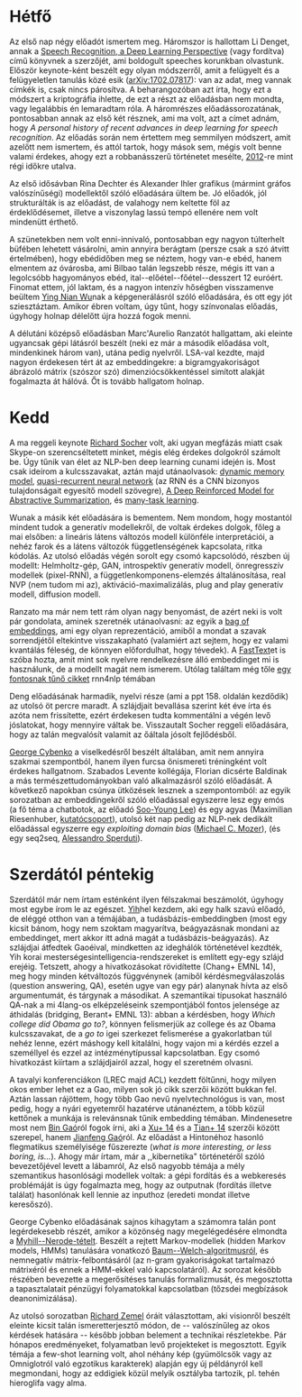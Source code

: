 # Hétfő

Az első nap négy előadót ismertem meg. Háromszor is hallottam Li Denget, annak a
[Speech Recognition, a Deep Learning Perspective](http://www.springer.com/gp/book/9781447157786) (vagy fordítva) című könyvnek
a szerzőjét, ami boldogult speeches korunkban olvastunk. Először keynote-ként
beszélt egy olyan módszerről, amit a felügyelt és a felügyeletlen tanulás közé
esik ([arXiv:1702.07817](https://arxiv.org/abs/1702.07817)): van az adat, meg vannak címkék is, csak nincs párosítva. A beharangozóban
azt írta, hogy ezt a módszert a kriptográfia ihlette, de ezt a részt az
előadásban nem mondta, vagy legalábbis én lemaradtam róla. A háromrészes
előadássorozatának, pontosabban annak az első két résznek, ami ma volt, azt a
címet adnám, hogy _A personal history of recent advances in deep learning for
speech recognition_. Az előadás során nem értettem meg semmilyen módszert, amit
azelőtt nem ismertem, és attól tartok, hogy mások sem, mégis volt benne valami
érdekes, ahogy ezt a robbanásszerű történetet mesélte,
[2012](https://scholar.google.com/citations?view_op=view_citation&hl=en&user=GQWTo4MAAAAJ&citation_for_view=GQWTo4MAAAAJ:wGzT3bKASkAC)-re mint régi
időkre utalva.

Az első idősávban  Rina Dechter és Alexander Ihler grafikus (mármint gráfos
valószínűségi) modellektől szóló előadására ültem be. Jó előadók, jól
strukturálták is az előadást, de valahogy nem keltette föl az érdeklődésemet,
illetve a viszonylag lassú tempó ellenére nem volt mindenütt érthető.

A szünetekben nem volt enni-innivaló, pontosabban egy nagyon túlterhelt büfében
lehetett vásárolni, amin annyira berágtam (persze csak a szó átvitt
értelmében), hogy ebédidőben meg se néztem, hogy van-e ebéd, hanem elmentem az
óvárosba, ami Bilbao talán legszebb része, mégis itt van a legolcsóbb
hagyományos ebéd, ital--előétel--főétel--desszert 12 euróért. Finomat ettem,
jól laktam, és a nagyon intenzív hőségben visszamenve beültem
[Ying Nian Wu](http://www.stat.ucla.edu/~ywu/research.html)nak a
képgenerálásról szóló előadására, és ott egy jót sziesztáztam. Amikor ébren
voltam, úgy tűnt, hogy színvonalas előadás, úgyhogy holnap délelőtt újra hozzá
fogok menni. 

A délutáni középső előadásban Marc'Aurelio Ranzatót hallgattam, aki eleinte
ugyancsak gépi látásról beszélt (neki ez már a második előadása volt,
mindenkinek három van), utána pedig nyelvről. LSA-val kezdte, majd nagyon
érdekesen tért át az embeddingekre: a bigramgyakoriságot ábrázoló mátrix
(szószor szó) dimenziócsökkentéssel simított alakját fogalmazta át hálóvá. Őt
is tovább hallgatom holnap.

# Kedd

A ma reggeli keynote [Richard Socher](http://www.socher.org/) volt, aki ugyan megfázás miatt csak
Skype-on szerencséltetett minket, mégis elég érdekes dolgokról számolt be. Úgy tűnik
van élet az NLP-ben deep learning cunami idején is. Most csak ideírom a
kulcsszavakat, aztán majd
utánaolvasok: 
[dynamic memory model](http://metamind.io/research/state-of-the-art-deep-learning-model-for-question-answering), 
[quasi-recurrent neural network](https://einstein.ai/research/new-neural-network-building-block-allows-faster-and-more-accurate-text-understanding) 
(az RNN és a CNN bizonyos tulajdonságait egyesítő modell szövegre), 
[A  Deep  Reinforced  Model for Abstractive Summarization](https://einstein.ai/research/your-tldr-by-an-ai-a-deep-reinforced-model-for-abstractive-summarization), és 
[many-task learning](https://einstein.ai/research/multiple-different-natural-language-processing-tasks-in-a-single-deep-model).

Wunak a másik két előadására is bementem. Nem mondom, hogy mostantól mindent
tudok a generatív modellekről, de voltak érdekes dolgok, főleg a mai elsőben: a
lineáris látens változós modell különféle interpretációi, a nehéz farok és a
látens változók függetlenségének kapcsolata, ritka kódolás. Az utolsó előadás
végén sorolt egy csomó kapcsolódó, részben új modellt: Helmholtz-gép, GAN,
introspektív generatív modell, önregresszív modellek (pixel-RNN), a
függetlenkomponens-elemzés általánosítása, real NVP (nem tudom mi az),
aktiváció-maximalizálás, plug and play generatív modell, diffusion modell.

Ranzato ma már nem tett rám olyan nagy benyomást, de azért neki is volt pár
gondolata, aminek szeretnék utánaolvasni: az egyik a [bag of embeddings](https://learning.mpi-sws.org/mlss2016/slides/Arthur_Szlam_MLSS-2016.pdf), ami egy
olyan reprezentáció, amiből a mondat a szavak sorrendjétől eltekintve
visszakapható (valamiért azt sejtem, hogy ez valami kvantálás féleség, de
könnyen előfordulhat, hogy tévedek). A [FastText](https://github.com/facebookresearch/fastText)et is szóba hozta, amit mint sok
nyelvre rendelkezésre álló embeddinget mi is használunk, de a modellt magát nem
ismerem. Utólag találtam még tőle [egy fontosnak tűnő
cikket](https://scholar.google.com/citations?view_op=view_citation&hl=en&user=NbXF7T8AAAAJ&citation_for_view=NbXF7T8AAAAJ:tHtfpZlB6tUC) rnn4nlp témában

Deng előadásának harmadik, nyelvi része (ami a ppt 158. oldalán kezdődik) az
utolsó öt percre maradt. A szlájdjait bevallása szerint két éve írta és azóta
nem frissítette, ezért érdekesen tudta kommentálni a végén levő jóslatokat,
hogy mennyire váltak be. Visszautalt Socher reggeli előadására, hogy az talán
megvalósít valamit az őáltala jósolt fejlődésből.

[George Cybenko](http://www.dartmouth.edu/~gvc/) a viselkedésről beszélt általában, amit nem annyira szakmai
szempontból, hanem ilyen furcsa önismereti tréningként volt érdekes hallgatnom.
Szabados Levente kollégája, Florian dicsérte Baldinak a más
természettudományokban való alkalmazásról szóló előadását.  A következő
napokban csúnya ütközések lesznek a szempontomból: az egyik sorozatban az
embeddingekről szóló előadással egyszerre lesz egy emós (a fő téma a chatbotok, az előadó 
[Soo-Young Lee](https://scholar.google.com/citations?user=QXGini0AAAAJ&hl=en)) és 
egy agyas (Maximilian Riesenhuber, [kutatócsoport](http://riesenhuberlab.neuro.georgetown.edu/index.html)), 
utolsó két nap pedig az NLP-nek dedikált előadással egyszerre egy _exploiting
domain bias_ ([Michael C. Mozer](http://www.cs.colorado.edu/~mozer/index.php)), (és 
egy seq2seq, [Alessandro Sperduti](https://scholar.google.com/citations?user=JsExaWMAAAAJ&hl=en)).

# Szerdától péntekig

Szerdától már nem írtam esténként ilyen félszakmai beszámolót, úgyhogy most
egybe írom le az egészet.
[Yih](https://www.microsoft.com/en-us/research/people/scottyih/#)hel kezdem, aki egy halk szavú előadó, de eléggé
otthon van a témájában, a tudásbázis-embeddingben (most egy kicsit bánom, hogy
nem szoktam magyarítva, beágyazásnak mondani az embeddinget, mert akkor itt
adná magát a tudásbázis-beágyazás). Az szlájdjai átfedtek Gaoéival, mindketten
az ideghálók történetével kezdték, Yih korai
mesterségesintelligencia-rendszereket is említett egy-egy szlájd erejéig.
Tetszett, ahogy a hivatkozásokat rövidítette (Chang+ EMNL 14), meg hogy minden
kétváltozós függvénynek (amiből kérdésmegválaszolás (question answering, QA),
esetén ugye van egy pár) alanynak hívta az első argumentumát, és tárgynak a
másodikat. A szemantikai típusokat használó QA-nak a mi 4lang-os elképzeléseink szempontjából fontos jelensége
az áthidalás (bridging, Berant+ EMNL 13): abban a kérdésben, hogy _Which
college did Obama go to?_, könnyen felismerjük az college és az Obama
kulcsszavakat, de a _go to_ igei szerkezet felismerése a gyakorlatban túl nehéz
lenne, ezért máshogy kell kitalálni, hogy vajon mi a kérdés ezzel a személlyel
és ezzel az intézménytípussal kapcsolatban. Egy csomó hivatkozást kiírtam a
szlájdjairól azzal, hogy el szeretném olvasni.

A tavalyi konferenciákon (LREC majd ACL) kezdett föltűnni, hogy milyen okos
ember lehet ez a Gao, milyen sok jó cikk szerzői között bukkan fel. Aztán
lassan rájöttem, hogy több Gao nevű nyelvtechnológus is van, most pedig, hogy a
nyári egyetemről hazatérve utánanéztem, a több közül kettőnek a munkája is
relevánsnak tűnik embedding témában. Mindenesetre most nem [Bin
Gaó](https://scholar.google.hu/citations?user=O45XKiQAAAAJ&hl=en&oi=sra)ról
fogok írni, aki a [Xu+ 14](dl.acm.org/citation.cfm?id=2662038) és a [Tian+ 14](www.aclweb.org/anthology/C14-1016) szerzői között szerepel, hanem [Jianfeng
Gaó](https://www.microsoft.com/en-us/research/people/jfgao/#)ról. Az előadást a Hintonéhoz hasonló flegmatikus személyisége fűszerezte
(_what is more interesting, or less boring, is..._). Ahogy már írtam, már a
,,kibernetika" történetéről szóló bevezetőjével levett a lábamról, Az első
nagyobb témája a mély szemantikus hasonlósági modellek voltak: a gépi fordítás
és a webkeresés problémáját is úgy fogalmazta meg, hogy az outputnak (fordítás
illetve találat) hasonlónak kell lennie az inputhoz (eredeti mondat illetve
keresőszó). 

George Cybenko előadásának sajnos kihagytam a számomra talán pont legérdekesebb
részét, amikor a közönség nagy megelégedésére elmondta a
[Myhill--Nerode-tételt](https://en.wikipedia.org/wiki/Myhill–Nerode_theorem).
Beszélt a rejtett Markov-modellek (hidden Markov models, HMMs) tanulására
vonatkozó
[Baum--Welch-algoritmusról](https://en.wikipedia.org/wiki/Baum–Welch_algorithm),
és nemnegatív mátrix-felbontásáról (az n-gram gyakoriságokat tartalmazó
mátrixéról és ennek a HMM-ekkel való kapcsolatáról). Az sorozat később
részében bevezette a megerősítéses tanulás formalizmusát, és megosztotta a
tapasztalatait pénzügyi folyamatokkal kapcsolatban (tőzsdei megbízások deanonimizálása).

Az utolsó sorozatban [Richard Zemel](www.cs.toronto.edu/~zemel) óráit választottam, aki visionről beszélt eleinte
kicsit talán ismeretterjesztő módon, de -- valószínűleg az okos kérdések hatására --
később jobban belement a technikai részletekbe. Pár hónapos eredményeket,
folyamatban levő projekteket is megosztott. Egyik témája a few-shot learning
volt, ahol néhány kép (gyümölcsök vagy az Omniglotról való egzotikus
karakterek) alapján egy új példányról kell megmondani, hogy az eddigiek közül
melyik osztályba tartozik, pl. tehén hieroglifa vagy alma.
